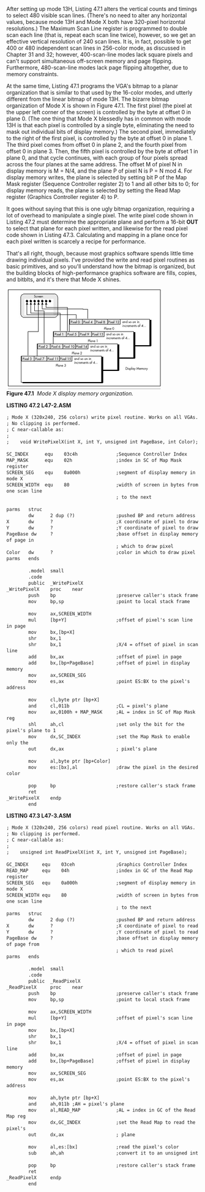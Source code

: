 After setting up mode 13H, Listing 47.1 alters the vertical counts and
timings to select 480 visible scan lines. (There's no need to alter any
horizontal values, because mode 13H and Mode X both have 320-pixel
horizontal resolutions.) The Maximum Scan Line register is programmed to
double scan each line (that is, repeat each scan line twice), however,
so we get an effective vertical resolution of 240 scan lines. It is, in
fact, possible to get 400 or 480 independent scan lines in 256-color
mode, as discussed in Chapter 31 and 32; however, 400-scan-line modes
lack square pixels and can't support simultaneous off-screen memory and
page flipping. Furthermore, 480-scan-line modes lack page flipping
altogether, due to memory constraints.

At the same time, Listing 47.1 programs the VGA's bitmap to a planar
organization that is similar to that used by the 16-color modes, and
utterly different from the linear bitmap of mode 13H. The bizarre bitmap
organization of Mode X is shown in Figure 47.1. The first pixel (the
pixel at the upper left corner of the screen) is controlled by the byte
at offset 0 in plane 0. (The one thing that Mode X blessedly has in
common with mode 13H is that each pixel is controlled by a single byte,
eliminating the need to mask out individual bits of display memory.) The
second pixel, immediately to the right of the first pixel, is controlled
by the byte at offset 0 in plane 1. The third pixel comes from offset 0
in plane 2, and the fourth pixel from offset 0 in plane 3. Then, the
fifth pixel is controlled by the byte at offset 1 in plane 0, and that
cycle continues, with each group of four pixels spread across the four
planes at the same address. The offset M of pixel N in display memory is
M = N/4, and the plane P of pixel N is P = N mod 4. For display memory
writes, the plane is selected by setting bit P of the Map Mask register
(Sequence Controller register 2) to 1 and all other bits to 0; for
display memory reads, the plane is selected by setting the Read Map
register (Graphics Controller register 4) to P.

It goes without saying that this is one ugly bitmap organization,
requiring a lot of overhead to manipulate a single pixel. The write
pixel code shown in Listing 47.2 must determine the appropriate plane
and perform a 16-bit **OUT** to select that plane for each pixel
written, and likewise for the read pixel code shown in Listing 47.3.
Calculating and mapping in a plane once for each pixel written is
scarcely a recipe for performance.

That's all right, though, because most graphics software spends little
time drawing individual pixels. I've provided the write and read pixel
routines as basic primitives, and so you'll understand how the bitmap is
organized, but the building blocks of high-performance graphics software
are fills, copies, and bitblts, and it's there that Mode X shines.

![](images/47-01.jpg)\
 **Figure 47.1**  *Mode X display memory organization.*

**LISTING 47.2 L47-2.ASM**

    ; Mode X (320x240, 256 colors) write pixel routine. Works on all VGAs.
    ; No clipping is performed.
    ; C near-callable as:
    ;
    ;    void WritePixelX(int X, int Y, unsigned int PageBase, int Color);

    SC_INDEX      equ    03c4h              ;Sequence Controller Index
    MAP_MASK      equ    02h                ;index in SC of Map Mask register
    SCREEN_SEG    equ    0a000h             ;segment of display memory in mode X
    SCREEN_WIDTH  equ    80                 ;width of screen in bytes from one scan line
                                            ; to the next

    parms   struc
            dw      2 dup (?)               ;pushed BP and return address
    X       dw      ?                       ;X coordinate of pixel to draw
    Y       dw      ?                       ;Y coordinate of pixel to draw
    PageBase dw     ?                       ;base offset in display memory of page in
                                            ; which to draw pixel
    Color   dw      ?                       ;color in which to draw pixel
    parms   ends

            .model  small
            .code
            public  _WritePixelX
    _WritePixelX    proc    near
            push    bp                      ;preserve caller's stack frame
            mov     bp,sp                   ;point to local stack frame

            mov     ax,SCREEN_WIDTH
            mul     [bp+Y]                  ;offset of pixel's scan line in page
            mov     bx,[bp+X]
            shr     bx,1
            shr     bx,1                    ;X/4 = offset of pixel in scan line
            add     bx,ax                   ;offset of pixel in page
            add     bx,[bp+PageBase]        ;offset of pixel in display memory
            mov     ax,SCREEN_SEG
            mov     es,ax                   ;point ES:BX to the pixel's address

            mov     cl,byte ptr [bp+X]
            and     cl,011b                 ;CL = pixel's plane
            mov     ax,0100h + MAP_MASK     ;AL = index in SC of Map Mask reg
            shl     ah,cl                   ;set only the bit for the pixel's plane to 1
            mov     dx,SC_INDEX             ;set the Map Mask to enable only the
            out     dx,ax                   ; pixel's plane

            mov     al,byte ptr [bp+Color]
            mov     es:[bx],al              ;draw the pixel in the desired color

            pop     bp                      ;restore caller's stack frame
            ret
    _WritePixelX    endp
            end

**LISTING 47.3 L47-3.ASM**

    ; Mode X (320x240, 256 colors) read pixel routine. Works on all VGAs.
    ; No clipping is performed.
    ; C near-callable as:
    ;
    ;    unsigned int ReadPixelX(int X, int Y, unsigned int PageBase);

    GC_INDEX     equ    03ceh               ;Graphics Controller Index
    READ_MAP     equ    04h                 ;index in GC of the Read Map register
    SCREEN_SEG   equ    0a000h              ;segment of display memory in mode X
    SCREEN_WIDTH equ    80                  ;width of screen in bytes from one scan line
                                            ; to the next
    parms   struc
            dw      2 dup (?)               ;pushed BP and return address
    X       dw      ?                       ;X coordinate of pixel to read
    Y       dw      ?                       ;Y coordinate of pixel to read
    PageBase dw     ?                       ;base offset in display memory of page from
                                            ; which to read pixel
    parms   ends

            .model  small
            .code
            public  _ReadPixelX
    _ReadPixelX     proc    near
            push    bp                      ;preserve caller's stack frame
            mov     bp,sp                   ;point to local stack frame

            mov     ax,SCREEN_WIDTH
            mul     [bp+Y]                  ;offset of pixel's scan line in page
            mov     bx,[bp+X]
            shr     bx,1
            shr     bx,1                    ;X/4 = offset of pixel in scan line
            add     bx,ax                   ;offset of pixel in page
            add     bx,[bp+PageBase]        ;offset of pixel in display memory
            mov     ax,SCREEN_SEG
            mov     es,ax                   ;point ES:BX to the pixel's address

            mov     ah,byte ptr [bp+X]
            and     ah,011b ;AH = pixel's plane
            mov     al,READ_MAP             ;AL = index in GC of the Read Map reg
            mov     dx,GC_INDEX             ;set the Read Map to read the pixel's
            out     dx,ax                   ; plane

            mov     al,es:[bx]              ;read the pixel's color
            sub     ah,ah                   ;convert it to an unsigned int

            pop     bp                      ;restore caller's stack frame
            ret
    _ReadPixelX     endp
            end
